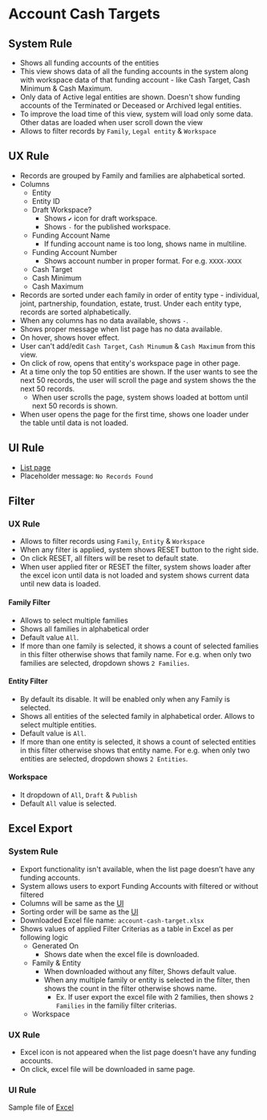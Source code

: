 # Account Cash Targets

## System Rule
- Shows all funding accounts of the entities
- This view shows data of all the funding accounts in the system along with workspace data of that funding account - like Cash Target, Cash Minimum & Cash Maximum.
- Only data of Active legal entities are shown. Doesn't show funding accounts of the Terminated or Deceased or Archived legal entities.
- To improve the load time of this view, system will load only some data. Other datas are loaded when user scroll down the view
- Allows to filter records by `Family`, `Legal entity` & `Workspace`

## UX Rule
- Records are grouped by Family and families are alphabetical sorted.
- Columns
    - Entity
    - Entity ID
    - Draft Workspace?
        - Shows `✔` icon for draft workspace.
        - Shows `-` for the published workspace.
    - Funding Account Name
        - If funding account name is too long, shows name in multiline.
    - Funding Account Number
        - Shows account number in proper format. For e.g. `XXXX-XXXX`
    - Cash Target
    - Cash Minimum
    - Cash Maximum
- Records are sorted under each family in order of entity type - individual, joint, partnership, foundation, estate, trust. Under each entity type, records are sorted alphabetically.
- When any columns has no data available, shows `-`.
- Shows proper message when list page has no data available.
- On hover, shows hover effect.
- User can't add/edit `Cash Target`, `Cash Minumum` & `Cash Maximum` from this view.
- On click of row, opens that entity's workspace page in other page.
- At a time only the top 50 entities are shown. If the user wants to see the next 50 records, the user will scroll the page and system shows the the next 50 records.
    - When user scrolls the page, system shows loaded at bottom until next 50 records is shown.
- When user opens the page for the first time, shows one loader under the table until data is not loaded.

## UI Rule
- [List page](https://drive.google.com/file/d/1kvT7l52WCHzvRJguhi34qkqUR1y6dXi8/view?usp=sharing)
- Placeholder message: `No Records Found`


## Filter
### UX Rule
- Allows to filter records using `Family`, `Entity` & `Workspace`
- When any filter is applied, system shows RESET button to the right side.
- On click RESET, all filters will be reset to default state.
- When user applied fiter or RESET the filter, system shows loader after the excel icon until data is not loaded and system shows current data until new data is loaded.

#### Family Filter
- Allows to select multiple families
- Shows all families in alphabetical order
- Default value `All`.
- If more than one family is selected, it shows a count of selected families in this filter otherwise shows that family name. For e.g. when only two families are selected, dropdown shows `2 Families`.

#### Entity Filter
- By default its disable. It will be enabled only when any Family is selected.
- Shows all entities of the selected family in alphabetical order. Allows to select multiple entities.
- Default value is `All`. 
- If more than one entity is selected, it shows a count of selected entities in this filter otherwise shows that entity name. For e.g. when only two entities are selected, dropdown shows `2 Entities`.

#### Workspace
- It dropdown of `All`, `Draft` & `Publish`
- Default `All` value is selected.  


## Excel Export

### System Rule
- Export functionality isn't available, when the list page doesn’t have any funding accounts.
- System allows users to export Funding Accounts with filtered or without filtered
- Columns will be same as the [UI](#ux-rule)
- Sorting order will be same as the [UI](#ux-rule)
- Downloaded Excel file name: `account-cash-target.xlsx`
- Shows values of applied Filter Criterias as a table in Excel as per following logic
    - Generated On
        - Shows date when the excel file is downloaded.
    - Family & Entity 
        - When downloaded without any filter, Shows default value.
        - When any multiple family or entity is selected in the filter, then shows the count in the filter otherwise shows name.
            - Ex. If user export the excel file with 2 families, then shows `2 Families` in the familiy filter criterias.
    - Workspace

### UX Rule
- Excel icon is not appeared when the list page doesn't have any funding accounts.
- On click, excel file will be downloaded in same page.

### UI Rule
Sample file of [Excel](https://docs.google.com/spreadsheets/d/1h50chGuzvYfFxAg16M16QlncZd3hFY-piqufxD44GK0/edit?usp=sharing)
